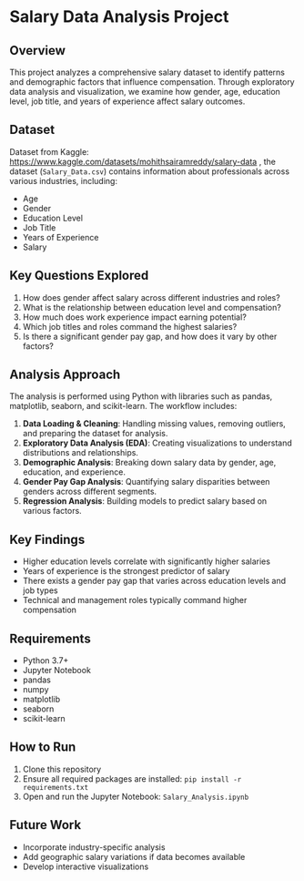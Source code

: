 # Salary Data Analysis Project

## Overview

This project analyzes a comprehensive salary dataset to identify patterns and demographic factors that influence compensation. Through exploratory data analysis and visualization, we examine how gender, age, education level, job title, and years of experience affect salary outcomes.

## Dataset

Dataset from Kaggle: https://www.kaggle.com/datasets/mohithsairamreddy/salary-data , the dataset (`Salary_Data.csv`) contains information about professionals across various industries, including:

- Age
- Gender
- Education Level
- Job Title
- Years of Experience
- Salary

## Key Questions Explored

1. How does gender affect salary across different industries and roles?
2. What is the relationship between education level and compensation?
3. How much does work experience impact earning potential?
4. Which job titles and roles command the highest salaries?
5. Is there a significant gender pay gap, and how does it vary by other factors?

## Analysis Approach

The analysis is performed using Python with libraries such as pandas, matplotlib, seaborn, and scikit-learn. The workflow includes:

1. **Data Loading & Cleaning**: Handling missing values, removing outliers, and preparing the dataset for analysis.
2. **Exploratory Data Analysis (EDA)**: Creating visualizations to understand distributions and relationships.
3. **Demographic Analysis**: Breaking down salary data by gender, age, education, and experience.
4. **Gender Pay Gap Analysis**: Quantifying salary disparities between genders across different segments.
5. **Regression Analysis**: Building models to predict salary based on various factors.

## Key Findings

- Higher education levels correlate with significantly higher salaries
- Years of experience is the strongest predictor of salary
- There exists a gender pay gap that varies across education levels and job types
- Technical and management roles typically command higher compensation

## Requirements

- Python 3.7+
- Jupyter Notebook
- pandas
- numpy
- matplotlib
- seaborn
- scikit-learn

## How to Run

1. Clone this repository
2. Ensure all required packages are installed: `pip install -r requirements.txt`
3. Open and run the Jupyter Notebook: `Salary_Analysis.ipynb`

## Future Work

- Incorporate industry-specific analysis
- Add geographic salary variations if data becomes available
- Develop interactive visualizations

